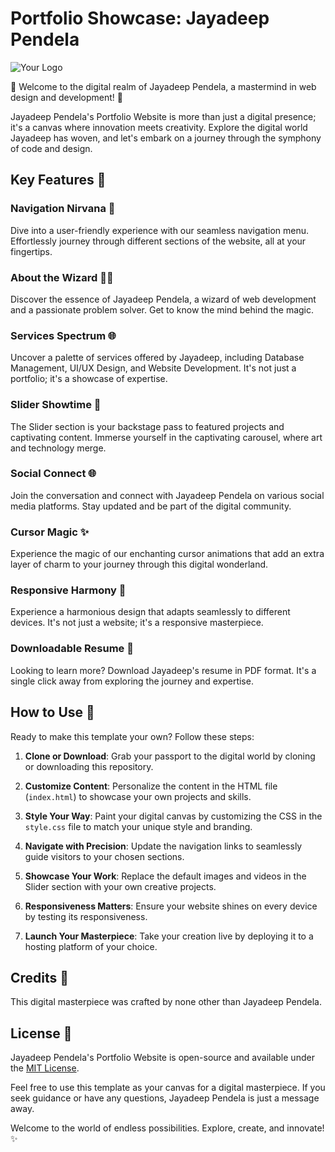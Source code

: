 # Portfolio Showcase: Jayadeep Pendela

![Your Logo]()

🌟 Welcome to the digital realm of Jayadeep Pendela, a mastermind in web design and development! 🚀

Jayadeep Pendela's Portfolio Website is more than just a digital presence; it's a canvas where innovation meets creativity. Explore the digital world Jayadeep has woven, and let's embark on a journey through the symphony of code and design.

## Key Features 🎉

### Navigation Nirvana 🚀
Dive into a user-friendly experience with our seamless navigation menu. Effortlessly journey through different sections of the website, all at your fingertips.

### About the Wizard 🧙‍♂️
Discover the essence of Jayadeep Pendela, a wizard of web development and a passionate problem solver. Get to know the mind behind the magic.

### Services Spectrum 🌐
Uncover a palette of services offered by Jayadeep, including Database Management, UI/UX Design, and Website Development. It's not just a portfolio; it's a showcase of expertise.

### Slider Showtime 🌟
The Slider section is your backstage pass to featured projects and captivating content. Immerse yourself in the captivating carousel, where art and technology merge.

### Social Connect 🌐
Join the conversation and connect with Jayadeep Pendela on various social media platforms. Stay updated and be part of the digital community.

### Cursor Magic ✨
Experience the magic of our enchanting cursor animations that add an extra layer of charm to your journey through this digital wonderland.

### Responsive Harmony 📱
Experience a harmonious design that adapts seamlessly to different devices. It's not just a website; it's a responsive masterpiece.

### Downloadable Resume 📄
Looking to learn more? Download Jayadeep's resume in PDF format. It's a single click away from exploring the journey and expertise.

## How to Use 🚀

Ready to make this template your own? Follow these steps:

1. **Clone or Download**: Grab your passport to the digital world by cloning or downloading this repository.

2. **Customize Content**: Personalize the content in the HTML file (`index.html`) to showcase your own projects and skills.

3. **Style Your Way**: Paint your digital canvas by customizing the CSS in the `style.css` file to match your unique style and branding.

4. **Navigate with Precision**: Update the navigation links to seamlessly guide visitors to your chosen sections.

5. **Showcase Your Work**: Replace the default images and videos in the Slider section with your own creative projects.

6. **Responsiveness Matters**: Ensure your website shines on every device by testing its responsiveness.

7. **Launch Your Masterpiece**: Take your creation live by deploying it to a hosting platform of your choice.

## Credits 🙌

This digital masterpiece was crafted by none other than Jayadeep Pendela.

## License 📜

Jayadeep Pendela's Portfolio Website is open-source and available under the [MIT License](LICENSE).

Feel free to use this template as your canvas for a digital masterpiece. If you seek guidance or have any questions, Jayadeep Pendela is just a message away.

Welcome to the world of endless possibilities. Explore, create, and innovate! ✨
